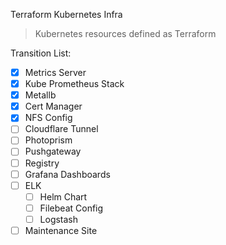 Terraform Kubernetes Infra

> Kubernetes resources defined as Terraform

Transition List:
- [x] Metrics Server
- [x] Kube Prometheus Stack
- [x] Metallb
- [x] Cert Manager
- [x] NFS Config
- [ ] Cloudflare Tunnel
- [ ] Photoprism
- [ ] Pushgateway
- [ ] Registry
- [ ] Grafana Dashboards
- [ ] ELK
  - [ ] Helm Chart
  - [ ] Filebeat Config
  - [ ] Logstash
- [ ] Maintenance Site
